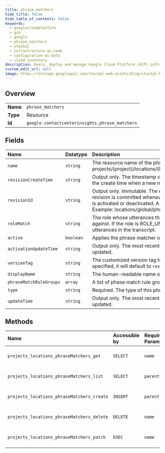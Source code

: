 ```yaml
---
title: phrase_matchers
hide_title: false
hide_table_of_contents: false
keywords:
  - googlecloudplatform
  - gcp
  - google
  - phrase_matchers
  - stackql
  - infrastructure-as-code
  - configuration-as-data
  - cloud inventory
description: Query, deploy and manage Google Cloud Platform (GCP) infrastructure and resources using SQL
custom_edit_url: null
image: https://storage.googleapis.com/stackql-web-assets/blog/stackql-blog-post-featured-image.png
---
```

  
    

## Overview
<table><tbody>
<tr><td><b>Name</b></td><td><code>phrase_matchers</code></td></tr>
<tr><td><b>Type</b></td><td>Resource</td></tr>
<tr><td><b>Id</b></td><td><code>google.contactcenterinsights.phrase_matchers</code></td></tr>
</tbody></table>

## Fields
| Name | Datatype | Description |
|:-----|:---------|:------------|
| `name` | `string` | The resource name of the phrase matcher. Format: projects/{project}/locations/{location}/phraseMatchers/{phrase_matcher} |
| `revisionCreateTime` | `string` | Output only. The timestamp of when the revision was created. It is also the create time when a new matcher is added. |
| `revisionId` | `string` | Output only. Immutable. The revision ID of the phrase matcher. A new revision is committed whenever the matcher is changed, except when it is activated or deactivated. A server generated random ID will be used. Example: locations/global/phraseMatchers/my-first-matcher@1234567 |
| `roleMatch` | `string` | The role whose utterances the phrase matcher should be matched against. If the role is ROLE_UNSPECIFIED it will be matched against any utterances in the transcript. |
| `active` | `boolean` | Applies the phrase matcher only when it is active. |
| `activationUpdateTime` | `string` | Output only. The most recent time at which the activation status was updated. |
| `versionTag` | `string` | The customized version tag to use for the phrase matcher. If not specified, it will default to `revision_id`. |
| `displayName` | `string` | The human-readable name of the phrase matcher. |
| `phraseMatchRuleGroups` | `array` | A list of phase match rule groups that are included in this matcher. |
| `type` | `string` | Required. The type of this phrase matcher. |
| `updateTime` | `string` | Output only. The most recent time at which the phrase matcher was updated. |
## Methods
| Name | Accessible by | Required Params | Description |
|:-----|:--------------|:----------------|:------------|
| `projects_locations_phraseMatchers_get` | `SELECT` | `name` | Gets a phrase matcher. |
| `projects_locations_phraseMatchers_list` | `SELECT` | `parent` | Lists phrase matchers. |
| `projects_locations_phraseMatchers_create` | `INSERT` | `parent` | Creates a phrase matcher. |
| `projects_locations_phraseMatchers_delete` | `DELETE` | `name` | Deletes a phrase matcher. |
| `projects_locations_phraseMatchers_patch` | `EXEC` | `name` | Updates a phrase matcher. |
